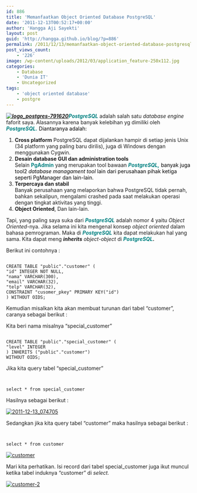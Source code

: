 ```yaml
---
id: 886
title: 'Memanfaatkan Object Oriented Database PostgreSQL'
date: '2011-12-13T00:52:17+00:00'
author: 'Hangga Aji Sayekti'
layout: post
guid: 'http://hangga.github.io/blog/?p=886'
permalink: /2011/12/13/memanfaatkan-object-oriented-database-postgresql/
post_views_count:
    - '226'
image: /wp-content/uploads/2012/03/application_feature-250x112.jpg
categories:
    - Database
    - 'Dunia IT'
    - Uncategorized
tags:
    - 'object oriented database'
    - postgre
---
```


<span style="color: #008080;">***[![](http://hangga.github.io/blog1/wp-content/uploads/2011/12/logo_postgres-791620-300x237.png "logo_postgres-791620")](http://hangga.github.io/blog1/wp-content/uploads/2011/12/logo_postgres-791620.png)PostgreSQL***</span> adalah salah satu *database engine* faforit saya. Alasannya karena banyak kelebihan yg dimiliki oleh <span style="color: #008080;">***PostgreSQL.*** <span style="color: #000000;">Diantaranya adalah:</span></span>

1. **Cross platform** PostgreSQL dapat dijalankan hampir di setiap jenis Unix (34 platform yang paling baru dirilis), juga di Windows dengan menggunakan Cygwin.
2. **Desain database GUI dan administration tools**  
    Selain <span style="color: #008080;">**PgAdmin**</span> yang merupakan tool bawaan <span style="color: #008080;">***PostgreSQL,***<span style="color: #000000;"> banyak juga tool2 *database managament tool* lain dari perusahaan pihak ketiga seperti PgManager dan lain-lain. </span></span>
3. **Terpercaya dan stabil**  
    Banyak perusahaan yang melaporkan bahwa PostgreSQL tidak pernah, bahkan sekalipun, mengalami crashed pada saat melakukan operasi dengan tingkat aktivitas yang tinggi.
4. **Object Oriented**, Dan lain-lain.

Tapi, yang paling saya suka dari <span style="color: #008080;">***PostgreSQL*** </span>adalah nomor 4 yaitu *Object Oriented*-nya. Jika selama ini kita mengenal konsep *object oriented* dalam bahasa pemrograman. Maka di <span style="color: #008080;">***PostgreSQL*** </span>kita dapat melakukan hal yang sama. Kita dapat meng ***inherits** object-object* di ***<span style="color: #008080;">PostgreSQL</span>.***

Berikut ini contohnya :

```

CREATE TABLE "public"."customer" (
"id" INTEGER NOT NULL,
"nama" VARCHAR(300),
"email" VARCHAR(32),
"telp" VARCHAR(32),
CONSTRAINT "cusomer_pkey" PRIMARY KEY("id")
) WITHOUT OIDS;
```

Kemudian misalkan kita akan membuat turunan dari tabel “customer”, caranya sebagai berikut :

Kita beri nama misalnya “special\_customer”

```

CREATE TABLE "public"."special_customer" (
"level" INTEGER
) INHERITS ("public"."customer")
WITHOUT OIDS;
```

Jika kita query tabel “special\_customer”

```


select * from special_customer

```

Hasilnya sebagai berikut :

[![](http://hangga.github.io/blog1/wp-content/uploads/2011/12/2011-12-13_074705-300x45.png "2011-12-13_074705")](http://hangga.github.io/blog1/wp-content/uploads/2011/12/2011-12-13_074705.png)

Sedangkan jika kita query tabel “customer” maka hasilnya sebagai berikut :

```


select * from customer

```

[![](http://hangga.github.io/blog1/wp-content/uploads/2011/12/customer-300x99.png "customer")](http://hangga.github.io/blog1/wp-content/uploads/2011/12/customer.png)

Mari kita perhatikan. Isi record dari tabel special\_customer juga ikut muncul ketika tabel induknya “customer” di *select.*

[![](http://hangga.github.io/blog1/wp-content/uploads/2011/12/customer-2-300x99.png "customer-2")](http://hangga.github.io/blog1/wp-content/uploads/2011/12/customer-2.png)